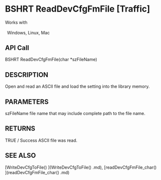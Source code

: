 # BSHRT ReadDevCfgFmFile [Traffic]

Works with <p class="s1" style="padding-top: 2pt;padding-left: 5pt;text-indent: 0pt;text-align: left;"><a name="bookmark106">&zwnj;</a>Windows, Linux, Mac<a name="bookmark107">&zwnj;</a></p>

## API Call
BSHRT ReadDevCfgFmFile(char *szFileName)
## DESCRIPTION
Open and read an ASCII file and load the setting into the library memory.

## PARAMETERS
szFileName file name that may include complete path to the file name.

## RETURNS
TRUE / Success ASCII file was read.

## SEE ALSO
[WriteDevCfgToFile() ](WriteDevCfgToFile() .md), [readDevCfgFmFile_char() ](readDevCfgFmFile_char() .md)
